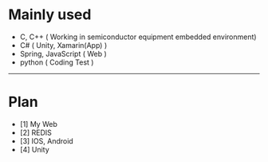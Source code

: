 # Mainly used
* C, C++ ( Working in semiconductor equipment embedded environment)
* C# ( Unity, Xamarin(App) )
* Spring, JavaScript ( Web )
* python ( Coding Test )

---------------------------------------------------------------------
# Plan
* [1] My Web
* [2] REDIS
* [3] IOS, Android
* [4] Unity
